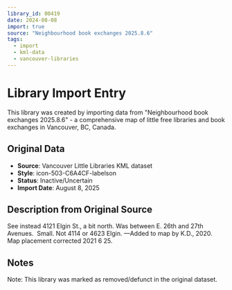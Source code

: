 ```yaml
---
library_id: 00419
date: 2024-08-08
import: true
source: "Neighbourhood book exchanges 2025.8.6"
tags:
  - import
  - kml-data
  - vancouver-libraries
---
```


# Library Import Entry

This library was created by importing data from "Neighbourhood book exchanges 2025.8.6" - a comprehensive map of little free libraries and book exchanges in Vancouver, BC, Canada.

## Original Data

- **Source**: Vancouver Little Libraries KML dataset
- **Style**: icon-503-C6A4CF-labelson
- **Status**: Inactive/Uncertain
- **Import Date**: August 8, 2025

## Description from Original Source

See instead 4121 Elgin St., a bit north.
Was between E. 26th and 27th Avenues.  Small.
Not 4114 or 4623 Elgin.
—Added to map by K.D., 2020.  
Map placement corrected 2021 6 25.



## Notes

Note: This library was marked as removed/defunct in the original dataset.
